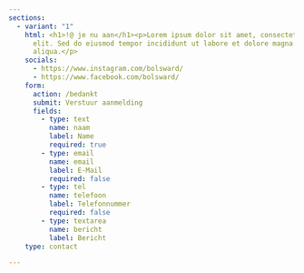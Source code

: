 ```yaml
---
sections:
  - variant: "1"
    html: <h1>!@ je nu aan</h1><p>Lorem ipsum dolor sit amet, consectetur adipiscing
      elit. Sed do eiusmod tempor incididunt ut labore et dolore magna
      aliqua.</p>
    socials:
      - https://www.instagram.com/bolsward/
      - https://www.facebook.com/bolsward/
    form:
      action: /bedankt
      submit: Verstuur aanmelding
      fields:
        - type: text
          name: naam
          label: Name
          required: true
        - type: email
          name: email
          label: E-Mail
          required: false
        - type: tel
          name: telefoon
          label: Telefonnummer
          required: false
        - type: textarea
          name: bericht
          label: Bericht
    type: contact

---
```


